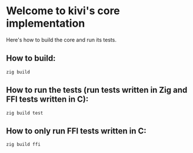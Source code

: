 # Welcome to kivi's core implementation

Here's how to build the core and run its tests.

## How to build:
```
zig build
```

## How to run the tests (run tests written in Zig and FFI tests written in C):
```
zig build test
```

## How to only run FFI tests written in C:
```
zig build ffi
```